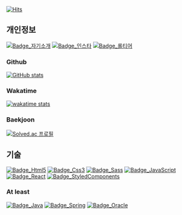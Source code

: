 [![Hits](https://hits.seeyoufarm.com/api/count/incr/badge.svg?url=https%3A%2F%2Fgithub.com%2Frkekqmf%2Fhit-counter&count_bg=%238E8E8E&title_bg=%23555555&icon=&icon_color=%23CECECE&title=%EB%B0%A9%EB%AC%B8%EC%9E%90%EC%88%98&edge_flat=false)](https://hits.seeyoufarm.com)

## 개인정보

[![Badge_자기소개](https://img.shields.io/badge/서성용-555555?style=for-the-badge&logo=notion&logoColor=fff)](https://www.notion.so/d86c741ccc92419585ce85bc22ca8b87)
[![Badge_인스타](https://img.shields.io/badge/서성용-555555?style=for-the-badge&logo=instagram&logoColor=fff)](https://www.instagram.com/rkekqmf/)
[![Badge_롤티어](https://img.shields.io/badge/가장따뜻한색블루-555555?style=for-the-badge&logo=riotgames&logoColor=fff)](https://www.op.gg/summoners/kr/%EA%B0%80%EC%9E%A5%EB%94%B0%EB%9C%BB%ED%95%9C%EC%83%89%EB%B8%94%EB%A3%A8)

### Github
[![GitHub stats](https://github-readme-stats.vercel.app/api?username=rkekqmf&include_all_commits=true&count_private=true&show_icons=true&icon_color=fff&hide_title=true&theme=dark)](https://github.com/rkekqmf/github-readme-stats)
### Wakatime
[![wakatime stats](https://github-readme-stats.vercel.app/api/wakatime?username=rkekqmf&theme=dark&hide_title=true)](https://github.com/rkekqmf/github-readme-stats)
### Baekjoon
[![Solved.ac
프로필](http://mazassumnida.wtf/api/v2/generate_badge?boj=rkekqmf)](https://solved.ac/rkekqmf)


## 기술

[![Badge_Html5](https://img.shields.io/badge/Html-555555?style=for-the-badge&logo=html5&logoColor=e34f26)]()
[![Badge_Css3](https://img.shields.io/badge/Css-555555?style=for-the-badge&logo=css3&logoColor=1572B6)]()
[![Badge_Sass](https://img.shields.io/badge/Sass-555555?style=for-the-badge&logo=sass&logoColor=cc6699)]()
[![Badge_JavaScript](https://img.shields.io/badge/JavaScript-555555?style=for-the-badge&logo=javaScript&logoColor=f7df1e)]()
[![Badge_React](https://img.shields.io/badge/React-555555?style=for-the-badge&logo=react&logoColor=61DAFB)]()
[![Badge_StyledComponents](https://img.shields.io/badge/StyledComponents-555555?style=for-the-badge&logo=styledComponents&logoColor=db7093)]()
### At least
[![Badge_Java](https://img.shields.io/badge/Java-555555?style=for-the-badge&logo=java&logoColor=007396)]()
[![Badge_Spring](https://img.shields.io/badge/Spring-555555?style=for-the-badge&logo=spring&logoColor=6db33f)]()
[![Badge_Oracle](https://img.shields.io/badge/Oracle-555555?style=for-the-badge&logo=oracle&logoColor=f80000)]()
